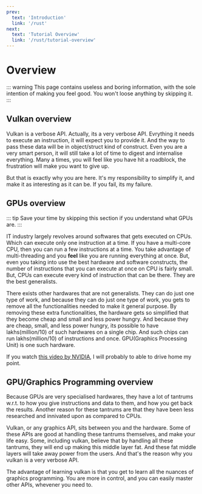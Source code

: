 ```yaml
---
prev:
  text: 'Introduction'
  link: '/rust'
next:
  text: 'Tutorial Overview'
  link: '/rust/tutorial-overview'
---
```

# Overview
::: warning
This page contains useless and boring information, with the sole intention of making you feel good. You won't loose anything by skipping it.
:::

## Vulkan overview
Vulkan is a verbose API. Actually, its a very verbose API. Evrything it needs to execute an instruction, it will expect you to provide it. And the way to pass these data will be in object/struct kind of construct. Even you are a very smart person, it will still take a lot of time to digest and internalise everything. Many a times, you will feel like you have hit a roadblock, the frustration will make you want to give up.

But that is exactly why you are here. It's my responsibility to simplify it, and make it as interesting as it can be. If you fail, its my failure.

## GPUs overview
::: tip
Save your time by skipping this section if you understand what GPUs are.
:::

IT industry largely revolves around softwares that gets executed on CPUs. Which can execute only one instruction at a time. If you have a multi-core CPU, then you can run a few instructions at a time. You take advantage of multi-threading and you **feel** like you are running everything at once. But, even you taking into use the best hardware and software constructs, the number of instructions that you can execute at once on CPU is fairly small. But, CPUs can execute every kind of instruction that can be there. They are the best generalists.

There exists other hardwares that are not generalists. They can do just one type of work, and because they can do just one type of work, you gets to remove all the functionalities needed to make it general purpose. By removing these extra functionalities, the hardware gets so simplified that they become cheap and small and less power hungry. And because they are cheap, small, and less power hungry, its possible to have lakhs(million/10) of such hardwares on a single chip. And such chips can run lakhs(million/10) of instructions and once. GPU(Graphics Processing Unit) is one such hardware.

If you watch [this video by NVIDIA](https://www.youtube.com/watch?v=-P28LKWTzrI), I will probably to able to drive home my point.

## GPU/Graphics Programming overview
Because GPUs are very specialised hardwares, they have a lot of tantrums w.r.t. to how you give instructions and data to them, and how you get back the results. Another reason for these tantrums are that they have been less researched and innivated upon as compared to CPUs.

Vulkan, or any graphics API, sits between you and the hardware. Some of these APIs are good at handling these tantrums themselves, and make your life easy. Some, including vulkan, believe that by handling all these tantrums, they will end up making this middle layer fat. And these fat middle layers will take away power from the users. And that's the reason why you vulkan is a very verbose API.

The advantage of learning vulkan is that you get to learn all the nuances of graphics programming. You are more in control, and you can easily master other APIs, whevener you need to.
